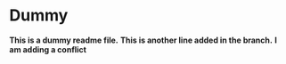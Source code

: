 # Dummy

**This is a dummy readme file.**
**This is another line added in the branch.**
**I am adding a conflict**
